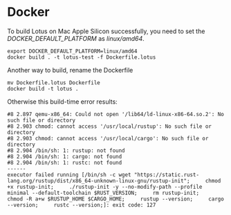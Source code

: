 # Docker

To build Lotus on Mac Apple Silicon successfully, you need to set the _DOCKER_DEFAULT_PLATFORM_ as _linux/amd64_.

```
export DOCKER_DEFAULT_PLATFORM=linux/amd64
docker build . -t lotus-test -f Dockerfile.lotus 
```


Another way to build, rename the Dockerfile
```
mv Dockerfile.lotus Dockerfile
docker build -t lotus .
```

Otherwise this build-time error results:
```
#8 2.897 qemu-x86_64: Could not open '/lib64/ld-linux-x86-64.so.2': No such file or directory
#8 2.903 chmod: cannot access '/usr/local/rustup': No such file or directory
#8 2.903 chmod: cannot access '/usr/local/cargo': No such file or directory
#8 2.904 /bin/sh: 1: rustup: not found
#8 2.904 /bin/sh: 1: cargo: not found
#8 2.904 /bin/sh: 1: rustc: not found
------
executor failed running [/bin/sh -c wget "https://static.rust-lang.org/rustup/dist/x86_64-unknown-linux-gnu/rustup-init";     chmod +x rustup-init;     ./rustup-init -y --no-modify-path --profile minimal --default-toolchain $RUST_VERSION;     rm rustup-init;     chmod -R a+w $RUSTUP_HOME $CARGO_HOME;     rustup --version;     cargo --version;     rustc --version;]: exit code: 127
```


